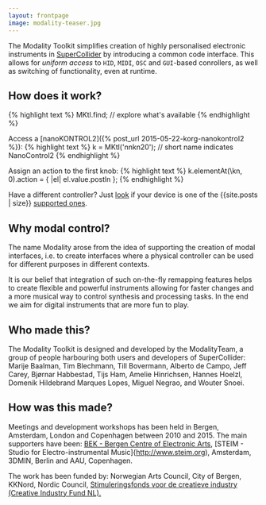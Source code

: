 ```yaml
---
layout: frontpage
image: modality-teaser.jpg
---
```


The Modality Toolkit simplifies creation of highly personalised electronic instruments in [SuperCollider](http://supercollider.github.org) by introducing a common code interface. This allows for *uniform access* to ```HID```, ```MIDI```, ```OSC``` and ```GUI```-based conrollers, as well as switching of functionality, even at runtime.

## How does it work?

{% highlight text %}
MKtl.find; // explore what's available
{% endhighlight %}

Access a [nanoKONTROL2]({% post_url 2015-05-22-korg-nanokontrol2 %}):
{% highlight text %}
k = MKtl('nnkn20'); // short name indicates NanoControl2
{% endhighlight %}

Assign an action to the first knob:
{% highlight text %}
k.elementAt(\kn, 0).action = { |el| el.value.postln }; 
{% endhighlight %}

Have a different controller? Just [look](controllers) if your device is one of the {{site.posts | size}} [supported ones](controllers).

## Why modal control?
The name Modality arose from the idea of supporting the creation of modal interfaces, i.e. to create interfaces where a physical controller can be used for different purposes in different contexts.

It is our belief that integration of such on-the-fly remapping features helps to create flexible and powerful instruments allowing for faster changes and a more musical way to control synthesis and processing tasks. In the end we aim for digital instruments that are more fun to play. 

## Who made this?
The Modality Toolkit is designed and developed by the ModalityTeam, a group of people harbouring both users and developers of SuperCollider: Marije Baalman, Tim Blechmann, Till Bovermann, Alberto de Campo, Jeff Carey, Bjørnar Habbestad, Tijs Ham, Amelie Hinrichsen, Hannes Hoelzl, Domenik Hildebrand Marques Lopes, Miguel Negrao, and Wouter Snoei.

## How was this made?
Meetings and development workshops has been held in Bergen, Amsterdam, London and Copenhagen between 2010 and 2015. The main supporters have been: [BEK - Bergen Centre of Electronic Arts](http://www.bek.no), [STEIM - Studio for Electro-instrumental Music]{http://www.steim.org), Amsterdam, 3DMIN, Berlin and AAU, Copenhagen.

The work has been funded by: Norwegian Arts Council, City of Bergen, KKNord, Nordic Council, [Stimuleringsfonds voor de creatieve industry (Creative Industry Fund NL).](http://stimuleringsfonds.nl/nl/actueel/toekenningen/modality_work_group/)

